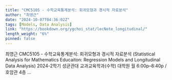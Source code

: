 ```yaml
---
title: "CMC5105 - 수학교육통계분석: 회귀모형과 경시적 자료분석"
author: "최영근"
date: "2024-10-07T04:36:02Z"
tags: [Models, Data Analysis]
link: "https://bookdown.org/ygchoi_stat/lecNote_longitudinal/"
length_weight: "6%"
pinned: false
---
```


최영근 CMC5105 - 수학교육통계분석: 회귀모형과 경시적 자료분석 (Statistical Analysis for Mathematics Educaiton: Regression Models and Longitudinal Data Analysis) 2024-2학기 성균관대 교과교육학과(수학) 대학원 월 6:00p–8:40p / 호암관 4층 ...

